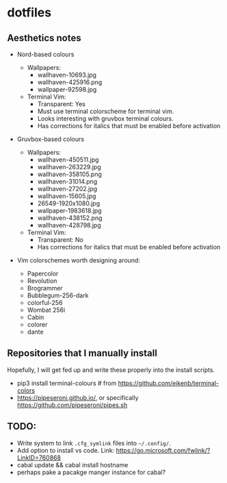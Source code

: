 # dotfiles

## Aesthetics notes

* Nord-based colours
  - Wallpapers:
    * wallhaven-10693.jpg
    * wallhaven-425916.png
    * wallpaper-92598.jpg
  - Terminal Vim:
    * Transparent: Yes
    * Must use terminal colorscheme for terminal vim.
    * Looks interesting with gruvbox terminal colours.
    * Has corrections for italics that must be enabled before activation

* Gruvbox-based colours
  - Wallpapers:
    * wallhaven-450511.jpg
    * wallhaven-263229.jpg
    * wallhaven-358105.png
    * wallhaven-31014.png
    * wallhaven-27202.jpg
    * wallhaven-15605.jpg
    * 26549-1920x1080.jpg
    * wallpaper-1983618.jpg
    * wallhaven-438152.png
    * wallhaven-428798.jpg
  - Terminal Vim:
    * Transparent: No
    * Has corrections for italics that must be enabled before activation

* Vim colorschemes worth designing around:
  - Papercolor
  - Revolution
  - Brogrammer
  - Bubblegum-256-dark
  - colorful-256
  - Wombat 256i
  - Cabin
  - colorer
  - dante

## Repositories that I manually install

Hopefully, I will get fed up and write these properly into the install scripts.

 * pip3 install terminal-colours # from https://github.com/eikenb/terminal-colors
 * https://pipeseroni.github.io/, or specifically https://github.com/pipeseroni/pipes.sh


## TODO:
* Write system to link `.cfg_symlink` files into `~/.config/`.
* Add option to install vs code. Link: https://go.microsoft.com/fwlink/?LinkID=760868
* cabal update && cabal install hostname
* perhaps pake a pacakge manger instance for cabal?
